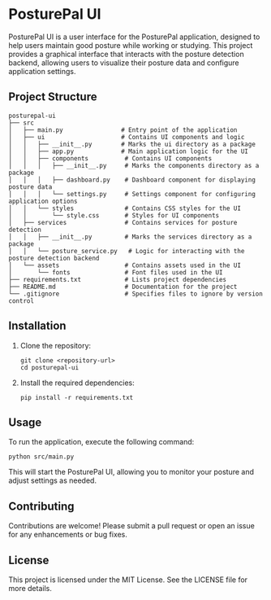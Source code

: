 # PosturePal UI

PosturePal UI is a user interface for the PosturePal application, designed to help users maintain good posture while working or studying. This project provides a graphical interface that interacts with the posture detection backend, allowing users to visualize their posture data and configure application settings.

## Project Structure

```
posturepal-ui
├── src
│   ├── main.py                # Entry point of the application
│   ├── ui                     # Contains UI components and logic
│   │   ├── __init__.py        # Marks the ui directory as a package
│   │   ├── app.py             # Main application logic for the UI
│   │   ├── components          # Contains UI components
│   │   │   ├── __init__.py     # Marks the components directory as a package
│   │   │   ├── dashboard.py    # Dashboard component for displaying posture data
│   │   │   └── settings.py     # Settings component for configuring application options
│   │   └── styles              # Contains CSS styles for the UI
│   │       └── style.css       # Styles for UI components
│   ├── services                # Contains services for posture detection
│   │   ├── __init__.py         # Marks the services directory as a package
│   │   └── posture_service.py   # Logic for interacting with the posture detection backend
│   └── assets                  # Contains assets used in the UI
│       └── fonts               # Font files used in the UI
├── requirements.txt            # Lists project dependencies
├── README.md                   # Documentation for the project
└── .gitignore                  # Specifies files to ignore by version control
```

## Installation

1. Clone the repository:
   ```
   git clone <repository-url>
   cd posturepal-ui
   ```

2. Install the required dependencies:
   ```
   pip install -r requirements.txt
   ```

## Usage

To run the application, execute the following command:
```
python src/main.py
```

This will start the PosturePal UI, allowing you to monitor your posture and adjust settings as needed.

## Contributing

Contributions are welcome! Please submit a pull request or open an issue for any enhancements or bug fixes.

## License

This project is licensed under the MIT License. See the LICENSE file for more details.